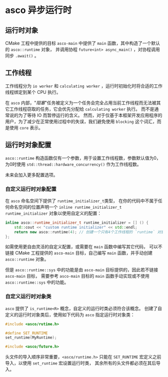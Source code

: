 # asco 异步运行时

## 运行时对象

CMake 工程中提供的目标 `asco-main` 中提供了 `main` 函数，其中构造了一个默认的 `asco::runtime` 对象，
并调用协程 `future<int> async_main()` ，对协程调用同步 `.await()` 。

## 工作线程

工作线程分为 `io worker` 和 `calculating worker` ，运行时初始化时将合适的工作线程绑定到某个 CPU 执行。

在 `asco` 内部，"*阻塞*"任务被定义为一个任务会完全占用当前工作线程而无法被其它工作线程窃取的任务，它会优先分配给 `calculating worker` 执行。
而不是通常说的为了等待 IO 而暂停运行的含义。
然而，对于仅基于本框架开发应用程序的用户，为了减少在正常使用过程中的失误，我们避免使用 `blocking` 这个词汇，而是使用 `core` 表示。

## 运行时对象配置

`asco::runtime` 构造函数仅有一个参数，用于设置工作线程数，参数默认值为0，为0时使用 `std::thread::hardware_concurrency()` 作为工作线程数。

未来会加入更多配置选项。

### 自定义运行时对象配置

在 `asco` 命名空间下提供了 `runtime_initializer_t`类型，
在你的代码中不属于任何命名空间的位置声明一个 `inline runtime_initializer_t runtime_initializer` 对象以使用自定义的配置：

```c++
inline asco::runtime_initializer_t runtime_initializer = [] () {
    std::cout << "custom runtime initializer" << std::endl;
    return new asco::runtime(4); // 创建一个只有4个工作线程的 `runtime` 对象
};
```

如需使用更自由灵活的自定义配置，或需要在 `main` 函数中编写其它代码，
可以不链接 CMake 工程提供的 `asco-main` 目标，自己编写 `main` 函数，并手动创建 `asco::runtime` 对象。

但是 `asco::runtime::sys` 中的功能是由 `asco-main` 目标提供的，因此若不链接 `asco-main` 目标，
需要参考 `asco-main` 目标的 `main` 函数手动实现或不使用 `asco::runtime::sys` 中的功能。

### 自定义运行时对象类

`asco` 提供了 `is_runtime<R>` 概念，自定义的运行时类必须符合该概念。
创建了自定义的运行时对象类后，使用如下代码为 `asco` 指定运行时对象类：

```c++
#include <asco/rutime.h>

#define SET_RUNTIME
set_runtime(MyRuntime);

#include <asco/future.h>
```

头文件的导入顺序非常重要，`<asco/runtime.h>` 只能在 `SET_RUNTIME` 宏定义之前导入，以使用 `set_runtime` 宏设置运行时类，
其余所有的头文件都必须在其后导入。
